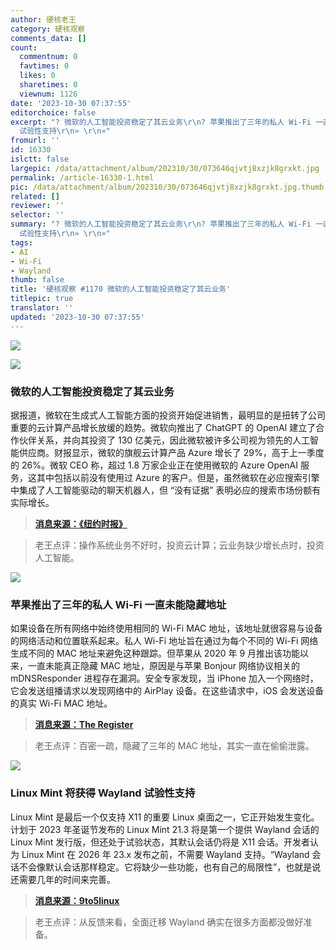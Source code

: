 ```yaml
---
author: 硬核老王
category: 硬核观察
comments_data: []
count:
  commentnum: 0
  favtimes: 0
  likes: 0
  sharetimes: 0
  viewnum: 1126
date: '2023-10-30 07:37:55'
editorchoice: false
excerpt: "? 微软的人工智能投资稳定了其云业务\r\n? 苹果推出了三年的私人 Wi-Fi 一直未能隐藏地址\r\n? Linux Mint 将获得 Wayland
  试验性支持\r\n» \r\n»"
fromurl: ''
id: 16330
islctt: false
largepic: /data/attachment/album/202310/30/073646qjvtj8xzjk8grxkt.jpg
permalink: /article-16330-1.html
pic: /data/attachment/album/202310/30/073646qjvtj8xzjk8grxkt.jpg.thumb.jpg
related: []
reviewer: ''
selector: ''
summary: "? 微软的人工智能投资稳定了其云业务\r\n? 苹果推出了三年的私人 Wi-Fi 一直未能隐藏地址\r\n? Linux Mint 将获得 Wayland
  试验性支持\r\n» \r\n»"
tags:
- AI
- Wi-Fi
- Wayland
thumb: false
title: '硬核观察 #1170 微软的人工智能投资稳定了其云业务'
titlepic: true
translator: ''
updated: '2023-10-30 07:37:55'
---
```


![](/data/attachment/album/202310/30/073646qjvtj8xzjk8grxkt.jpg)


![](/data/attachment/album/202310/30/073651wuvwdr68rkvvg84c.jpg)


### 微软的人工智能投资稳定了其云业务


据报道，微软在生成式人工智能方面的投资开始促进销售，最明显的是扭转了公司重要的云计算产品增长放缓的趋势。微软向推出了 ChatGPT 的 OpenAI 建立了合作伙伴关系，并向其投资了 130 亿美元，因此微软被许多公司视为领先的人工智能供应商。财报显示，微软的旗舰云计算产品 Azure 增长了 29%，高于上一季度的 26%。微软 CEO 称，超过 1.8 万家企业正在使用微软的 Azure OpenAI 服务，这其中包括以前没有使用过 Azure 的客户。但是，虽然微软在必应搜索引擎中集成了人工智能驱动的聊天机器人，但 “没有证据” 表明必应的搜索市场份额有实际增长。



> 
> **[消息来源：《纽约时报》](https://www.nytimes.com/2023/10/24/technology/microsoft-quarterly-results.html)**
> 
> 
> 



> 
> 老王点评：操作系统业务不好时，投资云计算；云业务缺少增长点时，投资人工智能。
> 
> 
> 


![](/data/attachment/album/202310/30/073706do7kk6hb6zeje7h6.jpg)


### 苹果推出了三年的私人 Wi-Fi 一直未能隐藏地址


如果设备在所有网络中始终使用相同的 Wi-Fi MAC 地址，该地址就很容易与设备的网络活动和位置联系起来。私人 Wi-Fi 地址旨在通过为每个不同的 Wi-Fi 网络生成不同的 MAC 地址来避免这种跟踪。但苹果从 2020 年 9 月推出该功能以来，一直未能真正隐藏 MAC 地址，原因是与苹果 Bonjour 网络协议相关的 mDNSResponder 进程存在漏洞。安全专家发现，当 iPhone 加入一个网络时，它会发送组播请求以发现网络中的 AirPlay 设备。在这些请求中，iOS 会发送设备的真实 Wi-Fi MAC 地址。



> 
> **[消息来源：The Register](https://www.theregister.com/2023/10/27/apple_private_wifi_fixed)**
> 
> 
> 



> 
> 老王点评：百密一疏，隐藏了三年的 MAC 地址，其实一直在偷偷泄露。
> 
> 
> 


![](/data/attachment/album/202310/30/073724r9dmsods3z99s4rs.jpg)


### Linux Mint 将获得 Wayland 试验性支持


Linux Mint 是最后一个仅支持 X11 的重要 Linux 桌面之一，它正开始发生变化。计划于 2023 年圣诞节发布的 Linux Mint 21.3 将是第一个提供 Wayland 会话的 Linux Mint 发行版，但还处于试验状态，其默认会话仍将是 X11 会话。开发者认为 Linux Mint 在 2026 年 23.x 发布之前，不需要 Wayland 支持。“Wayland 会话不会像默认会话那样稳定。它将缺少一些功能，也有自己的局限性”，也就是说还需要几年的时间来完善。



> 
> **[消息来源：9to5linux](https://9to5linux.com/linux-mint-21-3-to-ship-with-cinnamon-6-0-and-experimental-wayland-support)**
> 
> 
> 



> 
> 老王点评：从反馈来看，全面迁移 Wayland 确实在很多方面都没做好准备。
> 
> 
>